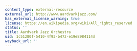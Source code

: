 ```yaml
---
content_type: external-resource
external_url: http://www.aardvarkjazz.com/
has_external_license_warning: true
license: https://en.wikipedia.org/wiki/All_rights_reserved
status: ''
title: Aardvark Jazz Orchestra
uid: 1c51280f-5410-4f93-b472-e19e8984114d
wayback_url: ''
---
```

